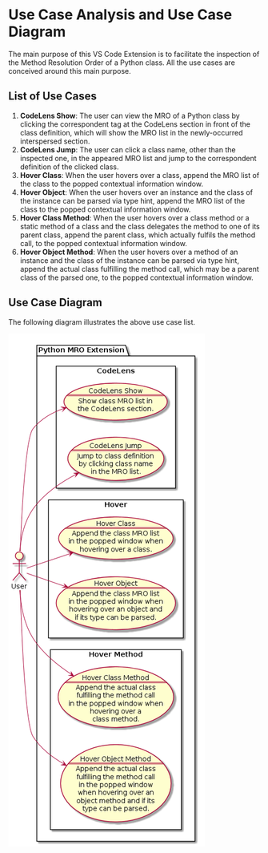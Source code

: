 # Use Case Analysis and Use Case Diagram

The main purpose of this VS Code Extension is to facilitate the inspection of the Method Resolution Order of a Python class.
All the use cases are conceived around this main purpose.

## List of Use Cases

1. **CodeLens Show**: The user can view the MRO of a Python class by clicking the correspondent tag at the CodeLens section in front of the class definition, which will show the MRO list in the newly-occurred interspersed section.
2. **CodeLens Jump**: The user can click a class name, other than the inspected one, in the appeared MRO list and jump to the correspondent definition of the clicked class.
3. **Hover Class**: When the user hovers over a class, append the MRO list of the class to the popped contextual information window.
4. **Hover Object**: When the user hovers over an instance and the class of the instance can be parsed via type hint, append the MRO list of the class to the popped contextual information window.
5. **Hover Class Method**: When the user hovers over a class method or a static method of a class and the class delegates the method to one of its parent class, append the parent class, which actually fulfils the method call, to the popped contextual information window.
6. **Hover Object Method**: When the user hovers over a method of an instance and the class of the instance can be parsed via type hint, append the actual class fulfilling the method call, which may be a parent class of the parsed one, to the popped contextual information window.

## Use Case Diagram

The following diagram illustrates the above use case list.

![Use Case Diagram PNG](./pics/use_case_diagram/use_case_diagram.png)
